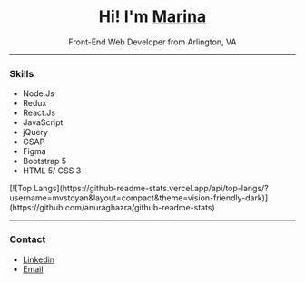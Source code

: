 <h1 align="center">Hi! I'm <a href="https://portfolio-mvstoyan-2021-2022.netlify.app" target="_blank">Marina</a></h1>
<p align="center">Front-End Web Developer from Arlington, VA</p>

<hr>
<h3>Skills</h3>
   <ul>
      <li>Node.Js</li>
      <li>Redux</li>
      <li>React.Js</li>
      <li>JavaScript</li>
      <li>jQuery</li>
      <li>GSAP</li>
      <li>Figma</li>
      <li>Bootstrap 5</li>
      <li>HTML 5/ CSS 3</li>
   </ul>
   [![Top Langs](https://github-readme-stats.vercel.app/api/top-langs/?username=mvstoyan&layout=compact&theme=vision-friendly-dark)](https://github.com/anuraghazra/github-readme-stats)

   <hr>
<h3>Contact</h3>
   <ul>
      <li><a href="https://www.linkedin.com/in/marina-tilton-9172b0227/" target="_blank">Linkedin</a></li>
      <li><a href="mailto:m.v.stoyan@gmail.com" target="_blank">Email</a></li>
   </ul>

<!--
**mvstoyan/mvstoyan** is a ✨ _special_ ✨ repository because its `README.md` (this file) appears on your GitHub profile.

Here are some ideas to get you started:

- 🔭 I’m currently working on ...
- 🌱 I’m currently learning ...
- 👯 I’m looking to collaborate on ...
- 🤔 I’m looking for help with ...
- 💬 Ask me about ...
- 📫 How to reach me: ...
- 😄 Pronouns: ...
- ⚡ Fun fact: ...
-->
